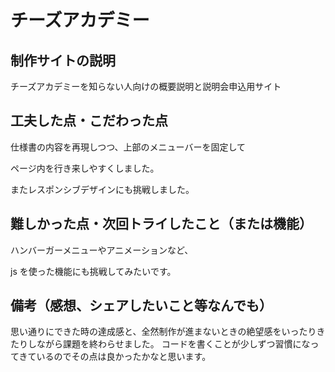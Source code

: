 # チーズアカデミー

## 制作サイトの説明

チーズアカデミーを知らない人向けの概要説明と説明会申込用サイト

## 工夫した点・こだわった点

仕様書の内容を再現しつつ、上部のメニューバーを固定して

ページ内を行き来しやすくしました。

またレスポンシブデザインにも挑戦しました。

## 難しかった点・次回トライしたこと（または機能）

ハンバーガーメニューやアニメーションなど、

js を使った機能にも挑戦してみたいです。

## 備考（感想、シェアしたいこと等なんでも）

思い通りにできた時の達成感と、全然制作が進まないときの絶望感をいったりきたりしながら課題を終わらせました。
コードを書くことが少しずつ習慣になってきているのでその点は良かったかなと思います。
